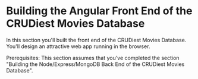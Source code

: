# Building the Angular Front End of the CRUDiest Movies Database

In this section you'll built the front end of the CRUDiest Movies Database. You'll design an attractive web app running in the browser.

Prerequisites: This section assumes that you've completed the section "Building the Node/Express/MongoDB Back End of the CRUDiest Movies Database".
